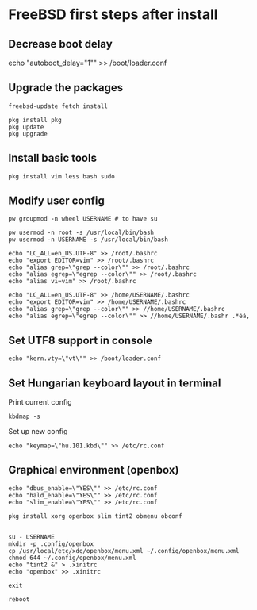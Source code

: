 # FreeBSD first steps after install



## Decrease boot delay

echo "autoboot_delay=\"1\"" >> /boot/loader.conf 


## Upgrade the packages
```
freebsd-update fetch install

pkg install pkg
pkg update 
pkg upgrade
```


## Install basic tools
```
pkg install vim less bash sudo
```


## Modify user config
```
pw groupmod -n wheel USERNAME # to have su

pw usermod -n root -s /usr/local/bin/bash
pw usermod -n USERNAME -s /usr/local/bin/bash

echo "LC_ALL=en_US.UTF-8" >> /root/.bashrc
echo "export EDITOR=vim" >> /root/.bashrc
echo "alias grep=\"grep --color\"" >> /root/.bashrc
echo "alias egrep=\"egrep --color\"" >> /root/.bashrc
echo "alias vi=vim" >> /root/.bashrc

echo "LC_ALL=en_US.UTF-8" >> /home/USERNAME/.bashrc
echo "export EDITOR=vim" >> /home/USERNAME/.bashrc
echo "alias grep=\"grep --color\"" >> //home/USERNAME/.bashrc
echo "alias egrep=\"egrep --color\"" >> //home/USERNAME/.bashr .*éá,
```

## Set UTF8 support in console
```
echo "kern.vty=\"vt\"" >> /boot/loader.conf
```


## Set Hungarian keyboard layout in terminal
Print current config
```
kbdmap -s
```

Set up new config
```
echo "keymap=\"hu.101.kbd\"" >> /etc/rc.conf
```


## Graphical environment (openbox)

```
echo "dbus_enable=\"YES\"" >> /etc/rc.conf
echo "hald_enable=\"YES\"" >> /etc/rc.conf
echo "slim_enable=\"YES\"" >> /etc/rc.conf

pkg install xorg openbox slim tint2 obmenu obconf


su - USERNAME
mkdir -p .config/openbox
cp /usr/local/etc/xdg/openbox/menu.xml ~/.config/openbox/menu.xml
chmod 644 ~/.config/openbox/menu.xml
echo "tint2 &" > .xinitrc
echo "openbox" >> .xinitrc

exit

reboot

```

